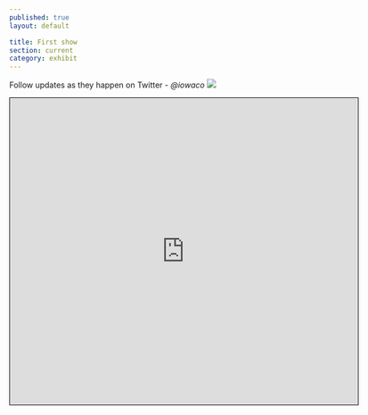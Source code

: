 ```yaml
---
published: true
layout: default

title: First show 
section: current
category: exhibit
---
```


Follow updates as they happen on Twitter - *@iowaco*
<img src="https://farm1.staticflickr.com/357/19825184129_b825205c3b_c.jpg">

<iframe width="625" height="550" frameborder="0" scrolling="no" marginheight="0" marginwidth="0" src="https://www.openstreetmap.org/export/embed.html?bbox=174.7513782978058%2C-36.85982371146312%2C174.75292593240738%2C-36.858737802379586&amp;layer=mapnik&amp;marker=-36.85928075885007%2C174.7521534562111" style="border: 1px solid black"></iframe> 


